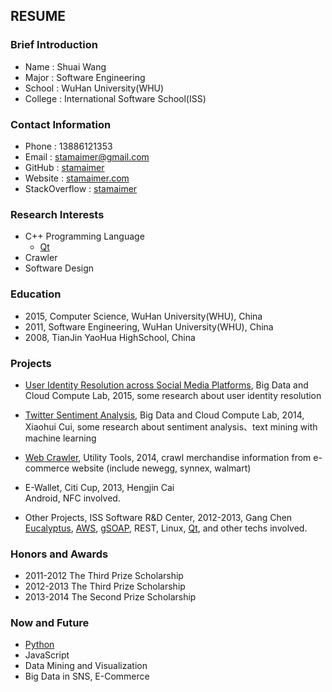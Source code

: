 ## RESUME

### Brief Introduction

+ Name    : Shuai Wang
+ Major   : Software Engineering
+ School  : WuHan University(WHU)
+ College : International Software School(ISS)

### Contact Information

+ Phone         : 13886121353
+ Email         : [stamaimer@gmail.com](mailto:stamaimer@gmail.com)
+ GitHub        : [stamaimer](https://github.com/stamaimer)
+ Website       : [stamaimer.com](http://stamaimer.com/)
+ StackOverflow : [stamaimer](http://stackoverflow.com/users/2714012/stamaimer) 

### Research Interests

+ C++ Programming Language
    + [Qt](http://qt-project.org/)
+ Crawler
+ Software Design

### Education

+ 2015, Computer Science, WuHan University(WHU), China
+ 2011, Software Engineering, WuHan University(WHU), China
+ 2008, TianJin YaoHua HighSchool, China

### Projects

+ [User Identity Resolution across Social Media Platforms](https://github.com/stamaimer/MrUirf), Big Data and Cloud Compute Lab, 2015, some research about user identity resolution

+ [Twitter Sentiment Analysis](https://github.com/stamaimer/TwitterSentimentAnalysis), Big Data and Cloud Compute Lab, 2014, Xiaohui Cui, some research about sentiment analysis、text mining with machine learning

+ [Web Crawler](https://github.com/stamaimer/Crawler), Utility Tools, 2014, crawl merchandise information from e-commerce website (include newegg, synnex, walmart)

+ E-Wallet, Citi Cup, 2013, Hengjin Cai  
  Android, NFC involved.

+ Other Projects, ISS Software R&D Center, 2012-2013, Gang Chen  
  [Eucalyptus](https://www.eucalyptus.com/), [AWS](http://aws.amazon.com/), [gSOAP](http://www.cs.fsu.edu/~engelen/soap.html), REST, Linux, [Qt](http://qt-project.org/), and other techs involved.

### Honors and Awards

+ 2011-2012 The Third Prize Scholarship 
+ 2012-2013 The Third Prize Scholarship
+ 2013-2014 The Second Prize Scholarship

### Now and Future

+ [Python](https://www.python.org/)
+ JavaScript
+ Data Mining and Visualization
+ Big Data in SNS, E-Commerce



